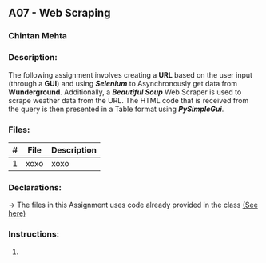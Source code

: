 ## A07 - Web Scraping
### Chintan Mehta

### Description:
The following assignment involves creating a **URL** based on the user input (through a **GUI**) and using **_Selenium_** to Asynchronously get data from **Wunderground**. Additionally, a **_Beautiful Soup_** Web Scraper is used to scrape weather data from the URL. The HTML code that is received from the query is then presented in a Table format using **_PySimpleGui_**.

### Files:

|   #   | File     | Description                                      |
| :---: | -------- | ------------------------------------------------ |
|   1   | xoxo | xoxo |

### Declarations:
-> The files in this Assignment uses code already provided in the class [(See here)](https://github.com/rugbyprof/4883-Software-Tools/tree/master/Assignments/A07) 

### Instructions:
1. 
